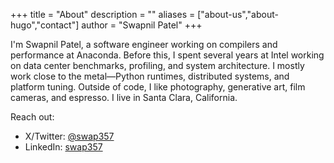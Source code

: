 +++
title = "About"
description = ""
aliases = ["about-us","about-hugo","contact"]
author = "Swapnil Patel"
+++

I'm Swapnil Patel, a software engineer working on compilers and performance at Anaconda.
Before this, I spent several years at Intel working on data center benchmarks, profiling, and system architecture.
I mostly work close to the metal—Python runtimes, distributed systems, and platform tuning.
Outside of code, I like photography, generative art, film cameras, and espresso. I live in Santa Clara, California.

Reach out:
- X/Twitter: [@swap357](https://x.com/swap357)
- LinkedIn: [swap357](https://www.linkedin.com/in/swap357/)